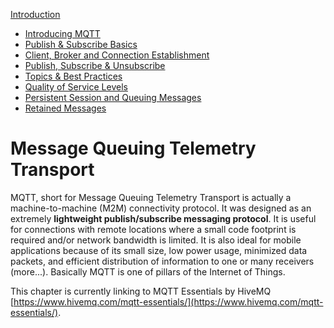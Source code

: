 [Introduction](../mqtt/readme.md)
* [Introducing MQTT](https://www.hivemq.com/blog/mqtt-essentials-part-1-introducing-mqtt)
* [Publish & Subscribe Basics](https://www.hivemq.com/blog/mqtt-essentials-part2-publish-subscribe)
* [Client, Broker and Connection Establishment](https://www.hivemq.com/blog/mqtt-essentials-part-3-client-broker-connection-establishment)
* [Publish, Subscribe & Unsubscribe](https://www.hivemq.com/blog/mqtt-essentials-part-4-mqtt-publish-subscribe-unsubscribe)
* [Topics & Best Practices](https://www.hivemq.com/blog/mqtt-essentials-part-5-mqtt-topics-best-practices)
* [Quality of Service Levels](https://www.hivemq.com/blog/mqtt-essentials-part-6-mqtt-quality-of-service-levels)
* [Persistent Session and Queuing Messages](https://www.hivemq.com/blog/mqtt-essentials-part-7-persistent-session-queuing-messages)
* [Retained Messages](https://www.hivemq.com/blog/mqtt-essentials-part-8-retained-messages)

# Message Queuing Telemetry Transport

MQTT, short for Message Queuing Telemetry Transport is actually a machine-to-machine (M2M) connectivity protocol. It was designed as an extremely **lightweight publish/subscribe messaging protocol**. It is useful for connections with remote locations where a small code footprint is required and/or network bandwidth is limited. It is also ideal for mobile applications because of its small size, low power usage, minimized data packets, and efficient distribution of information to one or many receivers (more...). Basically MQTT is one of pillars of the Internet of Things.

This chapter is currently linking to MQTT Essentials by HiveMQ [https://www.hivemq.com/mqtt-essentials/](https://www.hivemq.com/mqtt-essentials/).
